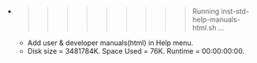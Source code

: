 * >>>>>>>>> Running inst-std-help-manuals-html.sh ...
  * Add user & developer manuals(html) in Help menu.
  * Disk size = 3481784K. Space Used = 76K. Runtime = 00:00:00:00.
